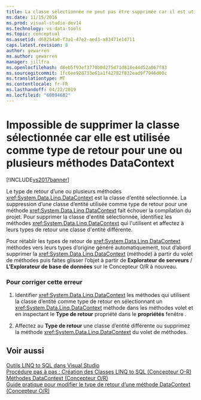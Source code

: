 ```yaml
---
title: La classe sélectionnée ne peut pas être supprimée car il est utilisé comme type de retour pour une ou plusieurs méthodes DataContext | Microsoft Docs
ms.date: 11/15/2016
ms.prod: visual-studio-dev14
ms.technology: vs-data-tools
ms.topic: conceptual
ms.assetid: d68254a0-f3a1-47e2-aed3-a83471e1d711
caps.latest.revision: 8
author: gewarren
ms.author: gewarren
manager: jillfra
ms.openlocfilehash: d8eb5f93ef3770b0d275d71d818e44d52a067f83
ms.sourcegitcommit: 1fc6ee928733e61a1f42782f832ead9f7946d00c
ms.translationtype: MT
ms.contentlocale: fr-FR
ms.lasthandoff: 04/22/2019
ms.locfileid: "60094682"
---
```

# <a name="the-selected-class-cannot-be-deleted-because-it-is-used-as-a-return-type-for-one-or-more-datacontext-methods"></a>Impossible de supprimer la classe sélectionnée car elle est utilisée comme type de retour pour une ou plusieurs méthodes DataContext
[!INCLUDE[vs2017banner](../includes/vs2017banner.md)]

Le type de retour d’une ou plusieurs méthodes <xref:System.Data.Linq.DataContext> est la classe d’entité sélectionnée. La suppression d’une classe d’entité utilisée comme type de retour pour une méthode <xref:System.Data.Linq.DataContext> fait échouer la compilation du projet. Pour supprimer la classe d'entité sélectionnée, identifiez les méthodes <xref:System.Data.Linq.DataContext> qui l'utilisent et affectez à leurs types de retour une classe d'entité différente.  
  
 Pour rétablir les types de retour de <xref:System.Data.Linq.DataContext> méthodes vers leurs types d’origine généré automatiquement, tout d’abord supprimer la <xref:System.Data.Linq.DataContext> (méthode) à partir du volet de méthodes puis faites glisser l’objet à partir de **Explorateur de serveurs** / **L’Explorateur de base de données** sur le Concepteur O/R à nouveau.  
  
### <a name="to-correct-this-error"></a>Pour corriger cette erreur  
  
1. Identifier <xref:System.Data.Linq.DataContext> les méthodes qui utilisent la classe d’entité comme type de retour en sélectionnant un <xref:System.Data.Linq.DataContext> méthode dans les méthodes volet et en inspectant le **Type de retour** propriété dans le **propriétés** fenêtre .  
  
2. Affectez au **Type de retour** une classe d’entité différente ou supprimez la méthode <xref:System.Data.Linq.DataContext> du volet de méthodes.  
  
## <a name="see-also"></a>Voir aussi  
 [Outils LINQ to SQL dans Visual Studio](../data-tools/linq-to-sql-tools-in-visual-studio2.md)   
 [Procédure pas à pas : Création des Classes LINQ to SQL (Concepteur O-R)](http://msdn.microsoft.com/library/35aad4a4-2e8a-46e2-ae09-5fbfd333c233)   
 [Méthodes DataContext (Concepteur O/R)](../data-tools/datacontext-methods-o-r-designer.md)   
 [Guide pratique pour modifier le type de retour d’une méthode DataContext (Concepteur O/R)](../data-tools/how-to-change-the-return-type-of-a-datacontext-method-o-r-designer.md)
